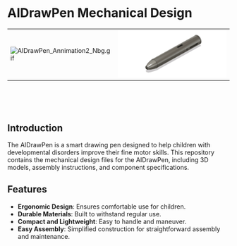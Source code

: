 # AIDrawPen Mechanical Design

<table>
  <tr>
    <td><img src="AIDrawPen_Annimation2_Nbg.gif" alt="AIDrawPen_Annimation2_Nbg.gif" width="400"/></td>
    
    
   <td><img src="AIDrawPen_Annimation_Nbg.gif" alt="AIDrawPen_Annimation_Nbg.gif" width="400"/></td>
    
   </tr>
</table>
</br>
</br>
</br> 

## Introduction

The AIDrawPen is a smart drawing pen designed to help children with developmental disorders improve their fine motor skills. This repository contains the mechanical design files for the AIDrawPen, including 3D models, assembly instructions, and component specifications.

## Features

- **Ergonomic Design**: Ensures comfortable use for children.
- **Durable Materials**: Built to withstand regular use.
- **Compact and Lightweight**: Easy to handle and maneuver.
- **Easy Assembly**: Simplified construction for straightforward assembly and maintenance.
 
 

 
